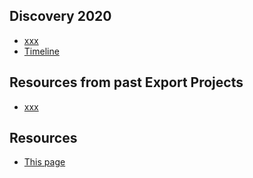 
## Discovery 2020
- [xxx](/files/xxx.pdf)
- [Timeline](/timeline/)


## Resources from past Export Projects
- [xxx](/files/xxx.pdf)



## Resources
- [This page](https://scotentsd.github.io/funding/)
